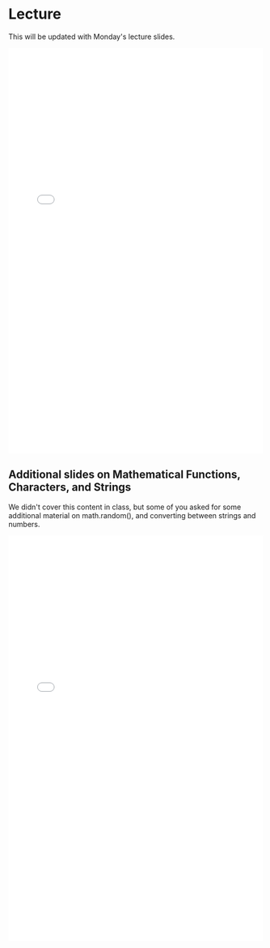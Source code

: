 # Lecture

This will be updated with Monday's lecture slides.

<iframe src="../../2021-02-08 - Lecture 4B.pdf" width="100%" height="800px" frameBorder="0"> </iframe>

## Additional slides on Mathematical Functions, Characters, and Strings

We didn't cover this content in class, but some of you asked for some additional material on math.random(), and converting between strings and numbers.

<iframe src="../../2021-02-08 - Lecture 4A.pdf" width="100%" height="800px" frameBorder="0"> </iframe>
